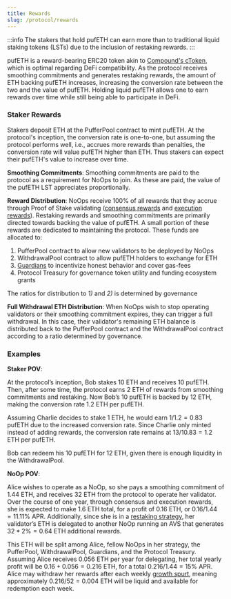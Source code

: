 ```yaml
---
title: Rewards
slug: /protocol/rewards
---
```


:::info
The stakers that hold pufETH can earn more than to traditional liquid staking tokens (LSTs) due to the inclusion of restaking rewards.
:::


pufETH is a reward-bearing ERC20 token akin to [Compound's cToken](https://docs.compound.finance/v2/ctokens/#ctokens), which is optimal regarding DeFi compatibility. As the protocol receives smoothing commitments and generates restaking rewards, the amount of ETH backing pufETH increases, increasing the conversion rate between the two and the value of pufETH. Holding liquid pufETH allows one to earn rewards over time while still being able to participate in DeFi. 


### Staker Rewards
Stakers deposit ETH at the PufferPool contract to mint pufETH. At the protocol's inception, the conversion rate is one-to-one, but assuming the protocol performs well, i.e., accrues more rewards than penalties, the conversion rate will value pufETH higher than ETH. Thus stakers can expect their pufETH's value to increase over time.

**Smoothing Commitments**: Smoothing commitments are paid to the protocol as a requirement for NoOps to join. As these are paid, the value of the pufETH LST appreciates proportionally.

**Reward Distribution**: NoOps receive 100% of all rewards that they accrue through Proof of Stake validating ([consensus rewards](/reference/glossary#consensus-rewards) and [execution rewards](/reference/glossary#execution-rewards)). Restaking rewards and smoothing commitments are primarily directed towards backing the value of pufETH. A small portion of these rewards are dedicated to maintaining the protocol. These funds are allocated to: 
1. PufferPool contract to allow new validators to be deployed by NoOps
2. WithdrawalPool contract to allow pufETH holders to exchange for ETH
3. [Guardians](/protocol/guardians) to incentivize honest behavior and cover gas-fees
4. Protocol Treasury for governance token utility and funding ecosystem grants

The ratios for distribution to *1)* and *2)* is determined by governance

**Full Withdrawal ETH Distribution**: When NoOps wish to stop operating validators or their smoothing commitment expires, they can trigger a full withdrawal. In this case, their validator's remaining ETH balance is distributed back to the PufferPool contract and the WithdrawalPool contract according to a ratio determined by governance.

### Examples
**Staker POV**:

At the protocol’s inception, Bob stakes $10$ ETH and receives $10$ pufETH. Then, after some time, the protocol earns $2$ ETH of rewards from smoothing commitments and restaking. Now Bob’s $10$ pufETH is backed by $12$ ETH, making the conversion rate $1.2$ ETH per pufETH. 

Assuming Charlie decides to stake $1$ ETH, he would earn $1 / 1.2 = 0.83$ pufETH due to the increased conversion rate. Since Charlie only minted instead of adding rewards, the conversion rate remains at $13 / 10.83 = 1.2$ ETH per pufETH. 

Bob can redeem his $10$ pufETH for $12$ ETH, given there is enough liquidity in the WithdrawalPool.


**NoOp POV**:

Alice wishes to operate as a NoOp, so she pays a smoothing commitment of $1.44$ ETH, and receives $32$ ETH from the protocol to operate her validator. Over the course of one year, through consensus and execution rewards, she is expected to make $1.6$ ETH total, for a profit of $0.16$ ETH, or $0.16 / 1.44 = 11.11\%$ APR. Additionally, since she is in a [restaking strategy](/protocol/strategies#strategy-participants-), her validator’s ETH is delegated to another NoOp running an AVS that generates $32 * 2\% = 0.64$ ETH additional rewards. 

This ETH will be split among Alice, fellow NoOps in her strategy, the PufferPool, WithdrawalPool, Guardians, and the Protocol Treasury. Assuming Alice receives $0.056$ ETH per year for delegating, her total yearly profit will be $0.16 + 0.056 = 0.216$ ETH, for a total $0.216 / 1.44 = 15\%$ APR. Alice may withdraw her rewards after each weekly [growth spurt](/protocol/growth-spurts), meaning approximately $0.216 / 52 = 0.004$ ETH will be liquid and available for redemption each week. 
